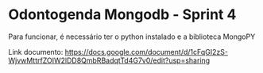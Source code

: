﻿# Odontogenda Mongodb - Sprint 4


Para funcionar, é necessário ter o python instalado e a biblioteca MongoPY


 Link documento: https://docs.google.com/document/d/1cFqGI2zS-WjvwMttrfZOIW2lDD8QmbRBadqtTd4G7v0/edit?usp=sharing
